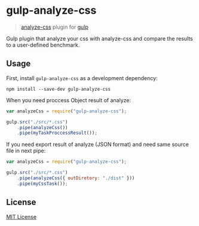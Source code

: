 # gulp-analyze-css

> [analyze-css](https://github.com/macbre/analyze-css) plugin for [gulp](https://github.com/wearefractal/gulp)

Gulp plugin that analyze your css with analyze-css and compare the results to a user-defined benchmark.

## Usage

First, install `gulp-analyze-css` as a development dependency:

```shell
npm install --save-dev gulp-analyze-css
```

When you need proccess Object result of analyze:

```javascript
var analyzeCss = require("gulp-analyze-css");

gulp.src("./src/*.css")
    .pipe(analyzeCss())
    .pipe(myTaskProccessResult());

```

If you need export result of analyze (JSON format) and need same source file in next pipe:
```javascript
var analyzeCss = require("gulp-analyze-css");

gulp.src("./src/*.css")
    .pipe(analyzeCss({ outDiretory: "./dist" }))
    .pipe(myCssTask());
```

## License

[MIT License](http://en.wikipedia.org/wiki/MIT_License)

[npm-url]: https://npmjs.org/package/gulp-analyze-css
[npm-image]: https://badge.fury.io/js/gulp-analyze-css.png

[travis-url]: http://travis-ci.org/jimmy-collazos/gulp-analyze-css
[travis-image]: https://secure.travis-ci.org/jimmy-collazos/gulp-analyze-css.png?branch=master

[coveralls-url]: https://coveralls.io/r/jimmy-collazos/gulp-analyze-css
[coveralls-image]: https://coveralls.io/repos/jimmy-collazos/gulp-analyze-css/badge.png

[depstat-url]: https://david-dm.org/jimmy-collazos/gulp-analyze-css
[depstat-image]: https://david-dm.org/jimmy-collazos/gulp-analyze-css.png
